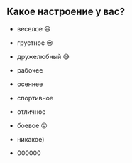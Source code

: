## Какое настроение у вас?

* веселое 😃

* грустное 😒

* дружелюбный 😅

* рабочее

* осеннее

* спортивное

* отличное

* боевое 😠

* никакое)
* 000000